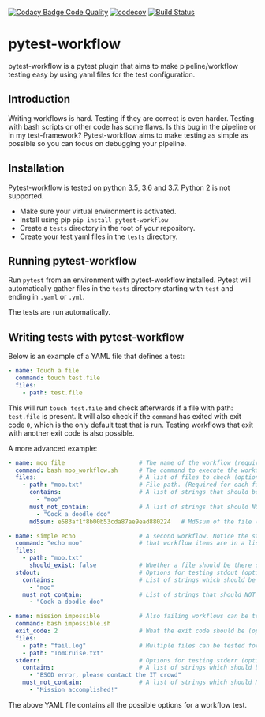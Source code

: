 [![Codacy Badge Code Quality](https://api.codacy.com/project/badge/Grade/f8bc14b0a507429eac7c06194fafcd59)](https://www.codacy.com/app/LUMC/pytest-workflow?utm_source=github.com&amp;utm_medium=referral&amp;utm_content=LUMC/pytest-workflow&amp;utm_campaign=Badge_Grade) 
[![codecov](https://codecov.io/gh/LUMC/pytest-workflow/branch/develop/graph/badge.svg)](https://codecov.io/gh/LUMC/pytest-workflow)
[![Build Status](https://travis-ci.org/LUMC/pytest-workflow.svg?branch=develop)](https://travis-ci.org/LUMC/pytest-workflow)

# pytest-workflow
pytest-workflow is a pytest plugin that aims to make pipeline/workflow testing easy 
by using yaml files for the test configuration.

## Introduction

Writing workflows is hard. Testing if they are correct is even harder. Testing with
bash scripts or other code has some flaws. Is this bug in the pipeline or in my test-framework?
Pytest-workflow aims to make testing as simple as possible so you can focus on debugging
your pipeline.

## Installation
Pytest-workflow is tested on python 3.5, 3.6 and 3.7. Python 2 is not supported.

- Make sure your virtual environment is activated.
- Install using pip `pip install pytest-workflow`
- Create a `tests` directory in the root of your repository.
- Create your test yaml files in the `tests` directory.

## Running pytest-workflow
Run `pytest` from an environment with pytest-workflow installed. 
Pytest will automatically gather files in the `tests` directory starting with 
`test` and ending in `.yaml` or `.yml`. 

The tests are run automatically.

## Writing tests with pytest-workflow

Below is an example of a YAML file that defines a test:
```YAML
- name: Touch a file
  command: touch test.file
  files:
    - path: test.file
```
This will run `touch test.file` and check afterwards if a file with path: 
`test.file` is present. It will also check if the `command` has exited 
with exit code `0`, which is the only default test that is run. Testing 
workflows that exit with another exit code is also possible.

A more advanced example:
```YAML
- name: moo file                     # The name of the workflow (required)
  command: bash moo_workflow.sh      # The command to execute the workflow (required)
  files:                             # A list of files to check (optional)
    - path: "moo.txt"                # File path. (Required for each file)
      contains:                      # A list of strings that should be in the file (optional)
        - "moo"
      must_not_contain:              # A list of strings that should NOT be in the file (optional)
        - "Cock a doodle doo"  
      md5sum: e583af1f8b00b53cda87ae9ead880224   # Md5sum of the file (optional)

- name: simple echo                  # A second workflow. Notice the starting `-` which means 
  command: "echo moo"                # that workflow items are in a list. You can add as much workflows as you want
  files:
    - path: "moo.txt"
      should_exist: false            # Whether a file should be there or not. (optional, if not given defaults to true)
  stdout:                            # Options for testing stdout (optional)
    contains:                        # List of strings which should be in stdout (optional)
      - "moo"
    must_not_contain:                # List of strings that should NOT be in stout (optional)
      - "Cock a doodle doo"

- name: mission impossible           # Also failing workflows can be tested
  command: bash impossible.sh 
  exit_code: 2                       # What the exit code should be (optional, if not given defaults to 0)
  files:
    - path: "fail.log"               # Multiple files can be tested for each workflow
    - path: "TomCruise.txt"
  stderr:                            # Options for testing stderr (optional)
    contains:                        # A list of strings which should be in stderr (optional)
      - "BSOD error, please contact the IT crowd"
    must_not_contain:                # A list of strings which should NOT be in stderr (optional)
      - "Mission accomplished!"
```

The above YAML file contains all the possible options for a workflow test.
